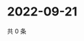 # 2022-09-21

共 0 条

<!-- BEGIN WEIBO -->
<!-- 最后更新时间 Wed Sep 21 2022 05:15:59 GMT+0800 (China Standard Time) -->

<!-- END WEIBO -->
